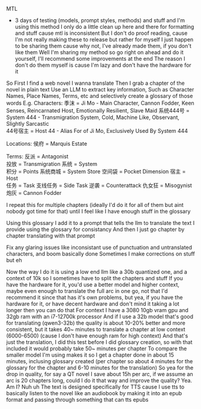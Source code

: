 MTL
- 3 days of testing (models, prompt styles, methods) and stuff and I'm using this method
I only do a little clean up here and there for formatting and stuff cause mtl is inconsistent
But I don't do proof reading, cause I'm not really making these to release but rather for myself
I just happen to be sharing them cause why not, I've already made them, if you don't like them
Well I'm sharing my method so go right on ahead and do it yourself, I'll recommend some improvements at the end
The reason I don't do them myself is cause I'm lazy and don't have the hardware for it

So 
First I find a web novel I wanna translate 
Then I grab a chapter of the novel in plain text
Use an LLM to extract key information, 
Such as Character Names, Place Names, Terms, etc and selectively create a glossary of those words
E.g.
Characters:
季沫 = Ji Mo - Main Character, Cannon Fodder, Keen Senses, Reincarnated Host, Emotionally Resilient, Slave Maid
系统444号 = System 444 - Transmigration System, Cold, Machine Like, Observant, Slightly Sarcastic  
44号宿主 = Host 44 - Alias For of Ji Mo, Exclusively Used By System 444

Locations:
侯府 = Marquis Estate

Terms:
反派 = Antagonist  
投放 = Transmigration
系统 = System  
积分 = Points
系统商城 = System Store
空间袋 = Pocket Dimension
宿主 = Host  
任务 = Task
支线任务 = Side Task
逆袭 = Counterattack
仇女狂 = Misogynist
炮灰 = Cannon Fodder

I repeat this for multiple chapters (ideally I'd do it for all of them but aint nobody got time for that) until I feel like I have enough stuff in the glossary

Using this glossary I add it to a prompt that tells the llm to translate the text I provide using the glossary for consistancy 
And then I just go chapter by chapter translating with that prompt

Fix any glaring issues like inconsistant use of punctuation and untranslated characters, and boom basically done
Sometimes I make corrections on stuff but eh

Now the way I do it is using a low end llm like a 30b quantized one, and a context of 10k so I sometimes have to split the chapters and stuff
If you have the hardware for it, you'd use a better model and higher context, maybe even enough to translate the full arc in one go, not that I'd recommend it since that has it's own problems, but yea, if you have the hardware for it, or have decent hardware and don't mind it taking a lot longer then you can do that
For context I have a 3080 10gb vram gpu and 32gb ram with an i7-12700k processor 
And if I use a 32b model that's good for translating (qwen3-32b) the quality is about 10-20% better and more consistent, but it takes 40~ minutes to translate a chapter at low context (6000-6500) (cause I don't have enough ram for high context) 
And that's just the translation, I did this test before I did glossary creation, so with that included it would probably take 50~ minutes per chapter
To compare the smaller model I'm using makes it so I get a chapter done in about 15 minutes, inclusing glossary created (per chapter so about 4 minutes for the glossary for the chapter and 6-10 minutes for the translation)
So yea for the drop in quality, for say a QT novel I save about 15h per arc, if we assume an arc is 20 chapters long, could I do it that way and improve the quality? Yea. Am I? Nuh uh
The text is designed specifically for TTS cause I use tts to basically listen to the novel like an audiobook by making it into an epub format and passing through something that can tts epubs
